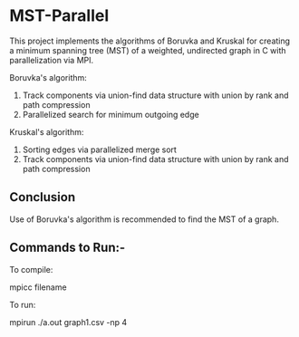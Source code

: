 # MST-Parallel

This project implements the algorithms of Boruvka and Kruskal for creating a minimum spanning tree (MST) of a weighted, undirected graph in C with parallelization via MPI.

Boruvka's algorithm:

1. Track components via union-find data structure with union by rank and path compression
2. Parallelized search for minimum outgoing edge

Kruskal's algorithm:

1. Sorting edges via parallelized merge sort
2. Track components via union-find data structure with union by rank and path compression

## Conclusion  

Use of Boruvka's algorithm is recommended to find the MST of a graph.

## Commands to Run:-

To compile:

mpicc filename

To run:

mpirun ./a.out graph1.csv -np 4
